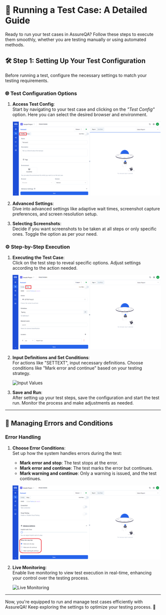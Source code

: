 # 🚀 Running a Test Case: A Detailed Guide

Ready to run your test cases in AssureQA? Follow these steps to execute them smoothly, whether you are testing manually or using automated methods.

## 🛠️ Step 1: Setting Up Your Test Configuration

Before running a test, configure the necessary settings to match your testing requirements.

### 🌐 Test Configuration Options

1. **Access Test Config**:  
   Start by navigating to your test case and clicking on the *"Test Config"* option. Here you can select the desired browser and environment.

   ![Test Config](./TestcaseImages/1.Test%20config(Running%20Testcase).png)

2. **Advanced Settings**:  
   Dive into advanced settings like adaptive wait times, screenshot capture preferences, and screen resolution setup.

3. **Selecting Screenshots**:  
   Decide if you want screenshots to be taken at all steps or only specific ones. Toggle the option as per your need.

### ⚙️ Step-by-Step Execution

1. **Executing the Test Case**:  
   Click on the test step to reveal specific options. Adjust settings according to the action needed.

   ![Test Steps](./TestcaseImages/2.TestSteps(Running%20Testcase).png)

2. **Input Definitions and Set Conditions**:  
   For actions like "SETTEXT", input necessary definitions. Choose conditions like "Mark error and continue" based on your testing strategy.

   ![Input Values](./TestcaseImages/3.Input%20Values%20to%20definition(Running%20Testcase).png)

3. **Save and Run**:  
   After setting up your test steps, save the configuration and start the test run. Monitor the process and make adjustments as needed.

---

## 🚦 Managing Errors and Conditions

### Error Handling

1. **Choose Error Conditions**:  
   Set up how the system handles errors during the test:
   - **Mark error and stop**: The test stops at the error.
   - **Mark error and continue**: The test marks the error but continues.
   - **Mark warning and continue**: Only a warning is issued, and the test continues.

   ![Error Conditions](./TestcaseImages/4.Three%20conditions(Running%20Testcase).png)

2. **Live Monitoring**:  
   Enable live monitoring to view test execution in real-time, enhancing your control over the testing process.

   ![Live Monitoring](/images/LV.png)

---

Now, you're equipped to run and manage test cases efficiently with AssureQA! Keep exploring the settings to optimize your testing process. 🌟
